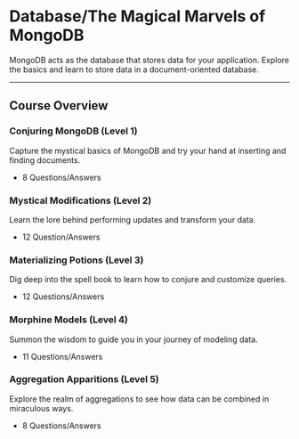 # Database/The Magical Marvels of MongoDB

MongoDB acts as the database that stores data for your application. Explore the basics and learn to store data in a document-oriented database.

---

## Course Overview

### Conjuring MongoDB (Level 1)

Capture the mystical basics of MongoDB and try your hand at inserting and finding documents.

* 8 Questions/Answers

### Mystical Modifications (Level 2)

​Learn the lore behind performing updates and transform your data.

* 12 Question/Answers

### Materializing Potions (Level 3)

Dig deep into the spell book to learn how to conjure and customize queries.

* 12 Questions/Answers

### Morphine Models (Level 4)

Summon the wisdom to guide you in your journey of modeling data.

* 11 Questions/Answers

### Aggregation Apparitions (Level 5)

Explore the realm of aggregations to see how data can be combined in miraculous ways.

* 8 Questions/Answers